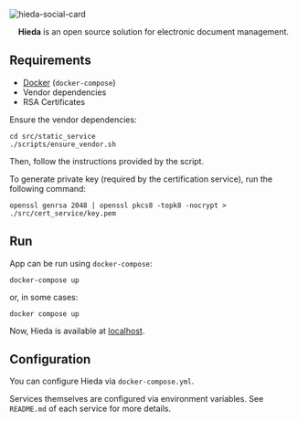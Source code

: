 ![hieda-social-card](https://github.com/pinkphantasm/hieda/assets/110753839/b11cfc4d-f2f0-412c-be1c-c9cb1a6249c6)

<div align="center"><strong>Hieda</strong> is an open source solution for electronic document management.</div>

## Requirements

- [Docker](https://www.docker.com/) (`docker-compose`)
- Vendor dependencies
- RSA Certificates

Ensure the vendor dependencies:

```shell
cd src/static_service
./scripts/ensure_vendor.sh
```

Then, follow the instructions provided by the script.

To generate private key (required by the certification service), run the following command:

```shell
openssl genrsa 2048 | openssl pkcs8 -topk8 -nocrypt > ./src/cert_service/key.pem
```

## Run

App can be run using `docker-compose`:

```shell
docker-compose up
```

or, in some cases:

```shell
docker compose up
```

Now, Hieda is available at [localhost](http://localhost).

## Configuration

You can configure Hieda via `docker-compose.yml`.

Services themselves are configured via environment variables. See `README.md` of each service for more details.
